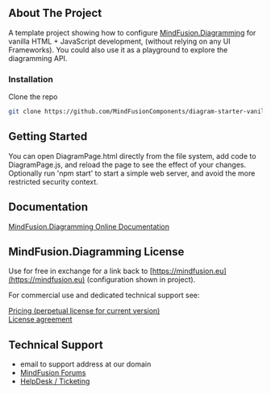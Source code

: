 ## About The Project

A template project showing how to configure [MindFusion.Diagramming](https://mindfusion.eu/javascript-diagram.html) 
for vanilla HTML + JavaScript development, (without relying on any UI Frameworks). You could also use it 
as a playground to explore the diagramming API.

### Installation

Clone the repo
   ```sh
   git clone https://github.com/MindFusionComponents/diagram-starter-vanilla
   ```

## Getting Started

You can open DiagramPage.html directly from the file system, add code to DiagramPage.js, and reload the page
to see the effect of your changes. Optionally run 'npm start' to start a simple web server, and avoid
the more restricted security context.

## Documentation

[MindFusion.Diagramming Online Documentation](https://www.mindfusion.eu/onlinehelp/jsdiagram/Getting_Started_10.htm)

## MindFusion.Diagramming License

Use for free in exchange for a link back to [https://mindfusion.eu](https://mindfusion.eu) (configuration shown in project).

For commercial use and dedicated technical support see:

[Pricing (perpetual license for current version)](https://mindfusion.eu/buy-javascript-diagram.html)  
[License agreement](https://mindfusion.eu/eula.html)

## Technical Support

* email to support address at our domain
* [MindFusion Forums](https://mindfusion.eu/Forum/YaBB.pl?board=jsdiag_disc)
* [HelpDesk / Ticketing](https://mindfusion.eu/HelpDesk/index.php)

